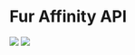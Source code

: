 # Fur Affinity API

[![](https://img.shields.io/gitlab/v/tag/MatteoCampinoti94/furaffinity-api?label=version&sort=date)](https://gitlab.com/MatteoCampinoti94/furaffinity-api)
[![](https://img.shields.io/gitlab/pipeline-status/MatteoCampinoti94/furaffinity-api?branch=main)](https://gitlab.com/MatteoCampinoti94/furaffinity-api/-/pipelines)
